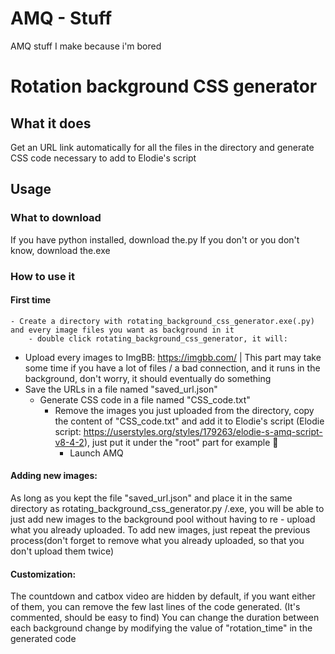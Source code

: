 # AMQ - Stuff
AMQ stuff I make because i'm bored

# Rotation background CSS generator

## What it does
Get an URL link automatically for all the files in the directory and generate CSS code necessary to add to Elodie's script

## Usage
### What to download
If you have python installed, download the.py
If you don't or you don't know, download the.exe

### How to use it
#### First time
    - Create a directory with rotating_background_css_generator.exe(.py) and every image files you want as background in it
        - double click rotating_background_css_generator, it will:
- Upload every images to ImgBB: https://imgbb.com/ | This part may take some time if you have a lot of files / a bad connection, and it runs in the background, don't worry, it should eventually do something
- Save the URLs in a file named "saved_url.json"
    - Generate CSS code in a file named "CSS_code.txt"
        - Remove the images you just uploaded from the directory, copy the content of "CSS_code.txt" and add it to Elodie's script (Elodie script: https://userstyles.org/styles/179263/elodie-s-amq-script-v8-4-2), just put it under the "root" part for example :shrug:
            - Launch AMQ

#### Adding new images:
As long as you kept the file "saved_url.json" and place it in the same directory as rotating_background_css_generator.py /.exe, you will be able to just add new images to the background pool without having to re - upload what you already uploaded.
To add new images, just repeat the previous process(don't forget to remove what you already uploaded, so that you don't upload them twice)

#### Customization:
The countdown and catbox video are hidden by default, if you want either of them, you can remove the few last lines of the code generated. (It's commented, should be easy to find)
You can change the duration between each background change by modifying the value of "rotation_time" in the generated code